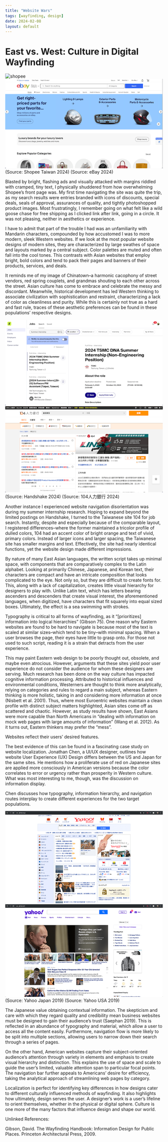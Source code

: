 ```yaml
---
title: "Website Wars"
tags: [wayfinding, design]
date: 2024-02-08
layout: default
---
```


<h1>East vs. West: Culture in Digital Wayfinding</h1>

![shopee](https://file%2B.vscode-resource.vscode-cdn.net/Users/sheebang/beenzpocket/assets/images/essays/shopeeWebsite.png?version%3D1749284904426) ![ebay](../assets/images/essays/ebayWebsite.png)
(Source: Shopee Taiwan 2024)        (Source: eBay 2024)

Blasted by bright, flashing ads and visually attacked with margins riddled with cramped, tiny text, I physically shuddered from how overwhelming Shopee’s front page was. My first time navigating the site was quite the trip, as my search results were entries branded with icons of discounts, special deals, seals of approval, assurances of quality, and tightly photoshopped product images. Most frustratingly, I remember going on what felt like a wild goose chase for free shipping as I clicked link after link, going in a circle. It was not pleasing, neither in aesthetics or experience.

I have to admit that part of the trouble I had was an unfamiliarity with Mandarin characters, compounded by how accustomed I was to more modern, sleek Western websites. If we look at the most popular website designs of modern sites, they are characterized by large swathes of space and layouts marked by a central subject. Color palettes are muted and often fall into the cool tones. This contrasts with Asian websites that employ bright, bold colors and tend to pack their pages and banners of their products, services, and deals. 

It reminds me of my image of Chinatown–a harmonic cacophony of street vendors, red spring couplets, and grandmas shouting to each other across the street. Asian culture has come to embrace and celebrate the messy and discordant. Meanwhile, historical development has led Western thinking to associate civilization with sophistication and restraint, characterizing a lack of color as cleanliness and purity. While this is certainly not true as a hard and fast rule, traces of these aesthetic preferences can be found in these populations’ respective designs.

![handshake](../assets/images/essays/handshakeWebsite.png) ![104](../assets/images/essays/104website.png)
 (Source: Handshake 2024)      (Source: 104人力銀行 2024)

Another instance I experienced website navigation disorientation was during my summer internship research. Hoping to expand beyond the limited postings on Handshake, I turned to the Taiwanese site 104 for job search. Instantly, despite and especially because of the comparable layout, I registered differences–where the former maintained a tricolor profile of dulled colors, 104 had an accent color of bright orange and text of vivid, primary colors. Instead of larger icons and larger spacing, the Taiwanese site has smaller margins and text. Effectively, the site had nearly identical functions, yet the website design made different impressions.

By nature of many East Asian languages, the written script takes up minimal space, with components that are comparatively complex to the Latin alphabet. Looking at primarily Chinese, Japanese, and Korean text, their characters are compact and have an intricate composition that looks complicated to the eye. Not only so, but they are difficult to create fonts for. This, along with a lack of capitalization, creates little visual hierarchy for designers to play with. Unlike Latin text, which has letters bearing ascenders and descenders that create visual interest, the aforementioned languages, when digitized, have characters that fit squarely into equal sized boxes. Ultimately, the effect is a sea swimming with strokes.

Typography is critical to all forms of wayfinding, as it “[prioritizes] information into logical hierarchies” (Gibson 75). One reason why Eastern websites are found to be hard to navigate is because most of the text is scaled at similar sizes–which tend to be tiny–with minimal spacing. When a user browses the page, their eyes have little to grasp onto. For those not used to such script, reading it is a strain that detracts from the user experience.

This may paint Eastern web design to be poorly thought out, obsolete, and maybe even atrocious. However, arguments that these sites yield poor user experience do not consider the audience for whom these designers are serving. Much research has been done on the way culture has impacted cognitive information processing. Attributed to historical influences and environmental conditions, Westerners are thought to think more analytically, relying on categories and rules to regard a main subject, whereas Eastern thinking is more holistic, taking in and considering more information at once (Nisbett et al. 2001). Thus, where most Euroentric websites maintain a clean profile with distinct subject matters highlighted, Asian sites come off as scattered and chaotic. However, as study results have shown, East Asians were more capable than North Americans in “dealing with information on mock web pages with large amounts of information” (Wang et al. 2012). As it turns out, Eastern thinkers may prefer the “mess”. 

Websites reflect their users’ desired features. 

The best evidence of this can be found in a fascinating case study on website localization. Jonathan Chen, a UI/UX designer, outlines how website User Experience (UX) Design differs between the US and Japan for the same sites. He mentions how a proliferate use of red on Japanese sites are applied more consciously in American versions because the color correlates to error or urgency rather than prosperity in Western culture. What was most interesting to me, though, was the discussion on information display. 

Chen discusses how typography, information hierarchy, and navigation routes interplay to create different experiences for the two target populations. 

![yahoojp](../assets/images/essays/yahooJapWeb.png) ![yahoous](../assets/images/essays/yahooUSweb.png)
 (Source: Yahoo Japan 2019)      (Source: Yahoo USA 2019)

The Japanese value obtaining contextual information. The skepticism and care with which they regard quality and credibility mean business websites must be designed to gain their audience’s trust (Saephan 2019). This is reflected in an abundance of typography and material, which allow a user to access all the content easily. Furthermore, navigation flow is more likely to be split into multiple sections, allowing users to narrow down their search through a series of pages. 

On the other hand, American websites capture their subject-oriented audience’s attention through variety in elements and emphasis to create visual hierarchy and distinction. This explains the use of space and scale to guide the user’s limited, valuable attention span to particular focal points. The navigation bar further appeals to Americans’ desire for efficiency, taking the analytical approach of streamlining web pages by category.

Localization is perfect for identifying key differences in how designs cater to different culturally influenced methods of wayfinding. It also highlights how ultimately, design serves the user. A designer’s work is a user’s lifeline to orient themselves, whether in the physical or digital sphere. Culture is one more of the many factors that influence design and shape our world.

 

Unlinked References:

Gibson, David. The Wayfinding Handbook: Information Design for Public Places. Princeton Architectural Press, 2009.
